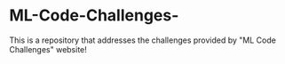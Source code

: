 # ML-Code-Challenges-
This is a repository that addresses the challenges provided by "ML Code Challenges" website! 
